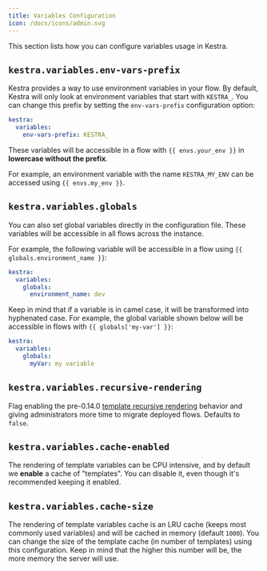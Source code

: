 ```yaml
---
title: Variables Configuration
icon: /docs/icons/admin.svg
---
```


This section lists how you can configure variables usage in Kestra.

## `kestra.variables.env-vars-prefix`

Kestra provides a way to use environment variables in your flow. By default, Kestra will only look at environment variables that start with `KESTRA_`. You can change this prefix by setting the `env-vars-prefix` configuration option:

```yaml
kestra:
  variables:
    env-vars-prefix: KESTRA_
```

These variables will be accessible in a flow with `{{ envs.your_env }}` in **lowercase without the prefix**.

For example, an environment variable with the name `KESTRA_MY_ENV` can be accessed using `{{ envs.my_env }}`.

## `kestra.variables.globals`

You can also set global variables directly in the configuration file. These variables will be accessible in all flows across the instance.

For example, the following variable will be accessible in a flow using `{{ globals.environment_name }}`:

```yaml
kestra:
  variables:
    globals:
      environment_name: dev
```

Keep in mind that if a variable is in camel case, it will be transformed into hyphenated case. For example, the global variable shown below will be accessible in flows with `{{ globals['my-var'] }}`:

```yaml
kestra:
  variables:
    globals:
      myVar: my variable
```

## `kestra.variables.recursive-rendering`

Flag enabling the pre-0.14.0 [template recursive rendering](../11.migration-guide/recursive-rendering.md) behavior and giving administrators more time to migrate deployed flows. Defaults to `false`.

## `kestra.variables.cache-enabled`

The rendering of template variables can be CPU intensive, and by default we **enable** a cache of "templates". You can disable it, even though it's recommended keeping it enabled.

## `kestra.variables.cache-size`

The rendering of template variables cache is an LRU cache (keeps most commonly used variables) and will be cached in memory (default `1000`). You can change the size of the template cache (in number of templates) using this configuration. Keep in mind that the higher this number will be, the more memory the server will use.
